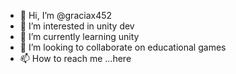 - 👋 Hi, I’m @graciax452
- 👀 I’m interested in unity dev
- 🌱 I’m currently learning unity
- 💞️ I’m looking to collaborate on educational games
- 📫 How to reach me ...here

<!---
graciax452/graciax452 is a ✨ special ✨ repository because its `README.md` (this file) appears on your GitHub profile.
You can click the Preview link to take a look at your changes.
--->
